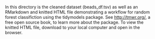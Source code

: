 In this directory is the cleaned dataset (beads_df.tsv) as well as an RMarkdown and knitted HTML file demonstrating a workflow for random forest classifiction using the tidymodels package. See http://tmwr.org/, a free open source book, to learn more about the package. To view the knitted HTML file, download to your local computer and open in the browser.
